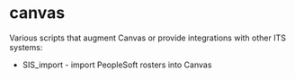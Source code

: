 canvas
======

Various scripts that augment Canvas or provide integrations with other ITS systems:

* SIS_import - import PeopleSoft rosters into Canvas
